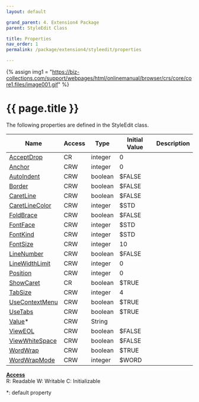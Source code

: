 ```yaml
---
layout: default

grand_parent: 4. Extension4 Package
parent: StyleEdit Class

title: Properties
nav_order: 1
permalink: /package/extension4/styleedit/properties

---
```

{% assign img1 = "https://biz-collections.com/support/webpages/html/onlinemanual/browser/crs/core/core1.files/image001.gif" %}


# {{ page.title }}

The following properties are defined in the StyleEdit class.

|Name       | Access | Type   | Initial Value | Description   |
|----------	|--------|--------|---------------|---------|
|[AcceptDrop](/package/extension4/styleedit/properties/acceptdrop) | CR | integer | 0 | |
|[Anchor](/package/extension4/styleedit/properties/anchor) | CRW | integer | 0 | |
|[AutoIndent](/package/extension4/styleedit/properties/autoindent) | CRW | boolean | $FALSE | |
|[Border](/package/extension4/styleedit/properties/autoindent) | CRW | boolean | $FALSE | |
|[CaretLine](/package/extension4/styleedit/properties/caretline) | CRW | boolean | $FALSE | |
|[CaretLineColor](/package/extension4/styleedit/properties/caretlinecolor) | CRW | integer | $STD | | 
|[FoldBrace](/package/extension4/styleedit/properties/foldbrace) | CRW | boolean | $FALSE | | 
|[FontFace](/package/extension4/styleedit/properties/fontface) | CRW | integer | $STD | | 
|[FontKind](/package/extension4/styleedit/properties/fontkind) | CRW | integer | $STD | | 
|[FontSize](/package/extension4/styleedit/properties/fontsize) | CRW | integer | 10 | | 
|[LineNumber](/package/extension4/styleedit/properties/linenumber) | CRW | boolean | $FALSE | | 
|[LineWidthLimit](/package/extension4/styleedit/properties/linewidthlimit) | CRW | integer | 0 | | 
|[Position](/package/extension4/styleedit/properties/position) | CRW | integer | 0 | | 
|[ShowCaret](/package/extension4/styleedit/properties/showcaret) | CR | boolean | $TRUE | | 
|[TabSize](/package/extension4/styleedit/properties/tabsize) | CRW | integer | 4 | | 
|[UseContextMenu](/package/extension4/styleedit/properties/usecontextmenu) | CRW | boolean | $TRUE | | 
|[UseTabs](/package/extension4/styleedit/properties/usetabs) | CRW | boolean | $TRUE | | 
|[Value](/package/extension4/styleedit/properties/value)* | CRW | String |  | | 
|[ViewEOL](/package/extension4/styleedit/properties/vieweol) | CRW | boolean | $FALSE | | 
|[ViewWhiteSpace](/package/extension4/styleedit/properties/viewwhitespace) | CRW | boolean | $FALSE | | 
|[WordWrap](/package/extension4/styleedit/properties/wordwrap) | CRW | boolean | $TRUE | | 
|[WordWrapMode](/package/extension4/styleedit/properties/wordwrapmode) | CRW | integer | $WORD | | 

<u><b>Access</b></u><br>
R: Readable
W: Writable
C: Initializable

*: default property